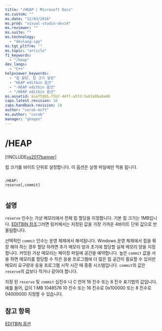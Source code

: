 ```yaml
---
title: "/HEAP | Microsoft Docs"
ms.custom: ""
ms.date: "12/03/2016"
ms.prod: "visual-studio-dev14"
ms.reviewer: ""
ms.suite: ""
ms.technology: 
  - "devlang-cpp"
ms.tgt_pltfrm: ""
ms.topic: "article"
f1_keywords: 
  - "/heap"
dev_langs: 
  - "C++"
helpviewer_keywords: 
  - "힙 할당, 힙 크기 설정"
  - "HEAP editbin 옵션"
  - "-HEAP editbin 옵션"
  - "/HEAP editbin 옵션"
ms.assetid: 6ce759b5-75b7-44ff-a5fd-3a83a0ba9a48
caps.latest.revision: 10
caps.handback.revision: 10
author: "corob-msft"
ms.author: "corob"
manager: "ghogen"
---
```

# /HEAP
[!INCLUDE[vs2017banner](../../assembler/inline/includes/vs2017banner.md)]

힙 크기를 바이트 단위로 설정합니다.  이 옵션은 실행 파일에만 적용 됩니다.  
  
```  
  
/HEAP:  
reserve[,commit]  
  
```  
  
## 설명  
 `reserve` 인수는 가상 메모리에서 전체 힙 할당을 지정합니다.  기본 힙 크기는 1MB입니다.  [EDITBIN 참조](../../build/reference/editbin-reference.md)그러면 링커에서는 지정된 값을 가장 가까운 4바이트 단위 값으로 반올림합니다.  
  
 선택적인 `commit` 인수는 운영 체제에서 해석됩니다.  Windows 운영 체제에서 힙을 확장 해야 하는 경우 할당 하려면 추가 메모리 양과 초기에 할당할 실제 메모리 양을 지정 합니다.  커밋된 가상 메모리는 페이징 파일에 공간을 예약합니다.  높은  `commit`  값을 사용 하면 메모리를 할당할 수 작은 응용 프로그램에 더 많은 힙 공간이 필요할 수 있지만 메모리 요구량과 응용 프로그램 시작 시간 때 종종 시스템입니다.  `commit`의 값은 `reserve`의 값보다 작거나 같아야 합니다.  
  
 지정 된  `reserve`  및  `commit`  십진수 나 C 언어 16 진수 또는 8 진수 표기법의 값입니다.  예를 들어, 값이 1 MB 1048576 10 진수 또는 16 진수로 0x100000 또는 8 진수로 04000000 지정할 수 있습니다.  
  
## 참고 항목  
 [EDITBIN 옵션](../../build/reference/editbin-options.md)